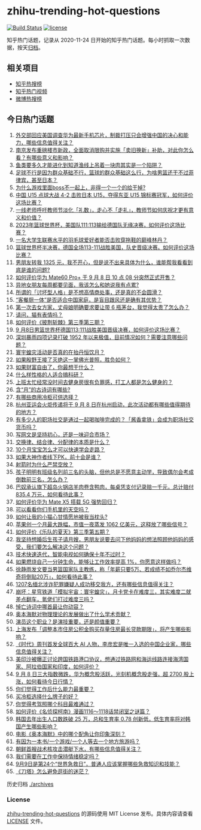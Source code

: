 # zhihu-trending-hot-questions

[![Build Status](https://github.com/justjavac/zhihu-trending-hot-questions/workflows/ci/badge.svg?branch=master)](https://github.com/justjavac/zhihu-trending-hot-questions/actions)
[![license](https://img.shields.io/github/license/justjavac/zhihu-trending-hot-questions)](https://github.com/justjavac/zhihu-trending-hot-questions/blob/master/LICENSE)

知乎热门话题，记录从 2020-11-24
日开始的知乎热门话题。每小时抓取一次数据，按天[归档](./archives)。

## 相关项目

- [知乎热搜榜](https://github.com/justjavac/zhihu-trending-top-search)
- [知乎热门视频](https://github.com/justjavac/zhihu-trending-hot-video)
- [微博热搜榜](https://github.com/justjavac/weibo-trending-hot-search)

## 今日热门话题

<!-- BEGIN -->
<!-- 最后更新时间 Sat Sep 09 2023 06:16:19 GMT+0800 (China Standard Time) -->

1. [外交部回应美国调查华为最新手机芯片，制裁打压只会增强中国的决心和能力，哪些信息值得关注？](https://www.zhihu.com/question/621088795)
1. [南京发布重磅楼市新政，全面取消限购并实施「卖旧换新」补助，对此你怎么看？有哪些意义和影响？](https://www.zhihu.com/question/621046964)
1. [鱼类要多久才能进化到知道渔线上吊着一块肉其实是一个陷阱？](https://www.zhihu.com/question/67974560)
1. [足球不行是因为群众基础不行，篮球的群众基础这么行，为啥男篮还干不过菲律宾，甚至日本？](https://www.zhihu.com/question/620464868)
1. [为什么游戏里面boss不一起上，非得一个一个的给干掉?](https://www.zhihu.com/question/579207613)
1. [中国 U15 点球大战 4-2 击败日本 U15，夺得东亚 U15 锦标赛冠军，如何评价这场比赛？](https://www.zhihu.com/question/621156491)
1. [一线老师呼吁教师节淡化「礼数」，走心不「走礼」，教师节如何庆祝才更有意义和价值？](https://www.zhihu.com/question/621084371)
1. [2023年篮球世界杯，美国队111:113输给德国队无缘决赛，如何评价这场比赛？](https://www.zhihu.com/question/621167034)
1. [一名大学生联赛水平的羽毛球爱好者能否击败穿拖鞋的巅峰林丹？](https://www.zhihu.com/question/619980477)
1. [篮球世界杯半决赛，德国全场113-111战胜美国，队史晋级决赛。如何评价这场比赛？](https://www.zhihu.com/question/621172461)
1. [男朋友转我 1325 元，我不开心，但是说不出来具体为什么，谁能帮我看看到底是谁的问题?](https://www.zhihu.com/question/620112583)
1. [如何评价华为 Mate60 Pro+ 于 9 月 8 日 10 点 08 分突然正式开售？](https://www.zhihu.com/question/621058178)
1. [异地女朋友每周都要见面，我该怎么和她说我有点累?](https://www.zhihu.com/question/620677850)
1. [所谓的「讨坏型人格」是不想高情商处事，还是真的不会圆滑？](https://www.zhihu.com/question/620998257)
1. [“客餐厨一体”是否适合中国家庭，是盲目跟风还是确有其优势？](https://www.zhihu.com/question/620752487)
1. [第一次去女方家，丈母娘明确要求要让带 6 瓶茅台，我觉得太贵了怎么办？](https://www.zhihu.com/question/618374878)
1. [请问，猫有表情吗？](https://www.zhihu.com/question/620907933)
1. [如何评价《披荆斩棘》第三季第三期？](https://www.zhihu.com/question/621046778)
1. [9 月8日男篮世界杯德国113:111战胜美国晋级决赛，如何评价这场比赛？](https://www.zhihu.com/question/621172296)
1. [深圳暴雨四项记录打破 1952 年以来极值，目前情况如何？需要注意哪些问题？](https://www.zhihu.com/question/621105820)
1. [寰宇蝗灾活动是否真的在抬丹恒饮月？](https://www.zhihu.com/question/621076940)
1. [如果殷野王接了灭绝这一掌佛光普照，胜负如何？](https://www.zhihu.com/question/367166323)
1. [如果财富自由了，你最想干什么？](https://www.zhihu.com/question/611716781)
1. [什么样性格的人适合搞科研？](https://www.zhihu.com/question/576623619)
1. [上班太忙经常没时间去健身房很有负罪感，打工人都是怎么健身的？](https://www.zhihu.com/question/620836470)
1. [含“月”的古诗词有哪些?](https://www.zhihu.com/question/621094635)
1. [有哪些商用冷柜可供选择？](https://www.zhihu.com/question/47051304)
1. [杭州亚运会火炬传递将于 9 月 8 日在杭州启动，此次活动都有哪些值得期待的地方？](https://www.zhihu.com/question/620906392)
1. [有多少人的职场社交是通过一起喝咖啡完成的？「酱香拿铁」会成为职场社交货币吗？](https://www.zhihu.com/question/620909711)
1. [写网文是坚持初心，还是一味迎合市场？](https://www.zhihu.com/question/621035881)
1. [交换律、结合律、分配律的本质是什么？](https://www.zhihu.com/question/285971671)
1. [10个月宝宝怎么才可以快速学会走路？](https://www.zhihu.com/question/611044128)
1. [如果大神作者线下PK，前十会是谁？](https://www.zhihu.com/question/620711611)
1. [射箭时为什么严禁空放？](https://www.zhihu.com/question/39936292)
1. [孩子明明有班级名列前三名的头脑，但他总是不愿意主动学，导致偶尔会考成倒数前三名，怎么办？](https://www.zhihu.com/question/585553610)
1. [巴奴承认旗下超岛火锅店羊肉卷含鸭肉，每桌凭支付记录赔一千元，总计赔付 835.4 万元，如何看待此事？](https://www.zhihu.com/question/621047866)
1. [如何评价华为 Mate X5 搭载 5G 强势回归？](https://www.zhihu.com/question/621076871)
1. [可以看看你们手机里的天空吗？](https://www.zhihu.com/question/620910770)
1. [如何让我的小猫心甘情愿地被我当枕头?](https://www.zhihu.com/question/618566653)
1. [苹果创一个月最大跌幅，市值一夜蒸发 1062 亿美元，这释放了哪些信号？](https://www.zhihu.com/question/620877319)
1. [如何评价《乐队的夏天》第三季第五期？](https://www.zhihu.com/question/621046413)
1. [我坚持想婚后生孩子请月嫂，男朋友说要去问下他妈妈的想法照顾他妈妈的感受，我们要怎么解决这个问题？](https://www.zhihu.com/question/620827882)
1. [技术快速迭代，智能电视如何确保十年不过时？](https://www.zhihu.com/question/620914960)
1. [如果燃烧自己一分钟生命，能够让工作效率提高 1%，你愿意这样做吗？](https://www.zhihu.com/question/617369887)
1. [徐静雨发文要当男篮国家队主教练，称「年薪只要5万、若成绩不如乔尔杰维奇将倒贴20万」，如何看待此事？](https://www.zhihu.com/question/620717178)
1. [1207名缅北涉诈犯罪嫌疑人成功移交我方，还有哪些信息值得关注？](https://www.zhihu.com/question/621065800)
1. [崩坏：星穹铁道「模拟宇宙：寰宇蝗灾」，月卡党卡在难度三，其实难度二就差点翻车，氪佬们打过难度三吗？](https://www.zhihu.com/question/620887078)
1. [悼亡诗词中哪首最让你动容？](https://www.zhihu.com/question/40686141)
1. [奥本海默对物理理论的发展做出了什么学术贡献？](https://www.zhihu.com/question/620586476)
1. [演员这个职业？是演技重要，还是颜值重要？](https://www.zhihu.com/question/617875564)
1. [上海发布「调整本市住房公积金购买存量住房最长贷款期限」，将产生哪些影响？](https://www.zhihu.com/question/620931715)
1. [《时代》周刊首发全球百大 AI 人物，李彦宏是唯一入选的中国企业家，哪些信息值得关注？](https://www.zhihu.com/question/621053891)
1. [美印沙被曝正讨论跨国铁路港口协议，想通过铁路网和海运线路连接海湾国家、阿拉伯国家和印度，如何评价？](https://www.zhihu.com/question/621061716)
1. [9 月 8 日三大指数微跌，华为概念股活跃，光刻机概念股走强，超 2700 股上涨，如何看待今日行情？](https://www.zhihu.com/question/621053297)
1. [你们觉得工作后什么能力最重要？](https://www.zhihu.com/question/412895123)
1. [买冷柜选择什么牌子的好？](https://www.zhihu.com/question/287884946)
1. [你觉得考驾照哪个科目最难通过？](https://www.zhihu.com/question/612019003)
1. [如何评价《名侦探柯南》漫画1116～1118话禁闭室之谜篇？](https://www.zhihu.com/question/620884297)
1. [韩国去年出生人口数跌破 25 万，总和生育率 0.78 创新低，低生育率将对韩国产生哪些影响？](https://www.zhihu.com/question/619973444)
1. [电影《奥本海默》中的哪个配角让你印象深刻？](https://www.zhihu.com/question/620640558)
1. [有因为一本书/一个游戏/一个人等去一个地方旅游吗？](https://www.zhihu.com/question/618592164)
1. [朝鲜首艘战术核攻击潜艇下水，有哪些信息值得关注？](https://www.zhihu.com/question/621055060)
1. [我们需要在工作中保持情绪稳定吗？](https://www.zhihu.com/question/620465243)
1. [9月9日是第24个“世界急救日”，普通人应该掌握哪些急救知识和技能？](https://www.zhihu.com/question/620945736)
1. [《刀塔》怎么避免逛街的迷茫？](https://www.zhihu.com/question/620920119)

<!-- END -->

历史归档 [./archives](./archives)

### License

[zhihu-trending-hot-questions](https://github.com/justjavac/zhihu-trending-hot-questions)
的源码使用 MIT License 发布。具体内容请查看 [LICENSE](./LICENSE) 文件。
